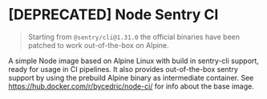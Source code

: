 # [DEPRECATED] Node Sentry CI

> Starting from `@sentry/cli@1.31.0` the official binaries have been patched to work out-of-the-box on Alpine.

A simple Node image based on Alpine Linux with build in sentry-cli support, ready for usage in CI pipelines.
It also provides out-of-the-box sentry support by using the prebuild Alpine binary as intermediate container.
See https://hub.docker.com/r/bycedric/node-ci/ for info about the base image.
